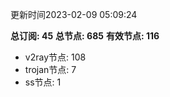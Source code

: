 更新时间2023-02-09 05:09:24

**总订阅: 45**
**总节点: 685**
**有效节点: 116**
- v2ray节点: 108
- trojan节点: 7
- ss节点: 1
